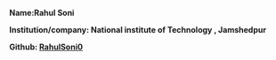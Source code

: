 **Name:Rahul Soni**

**Institution/company: National institute of Technology , Jamshedpur**


**Github: [RahulSoni0](https://github.com/RahulSoni0)**

